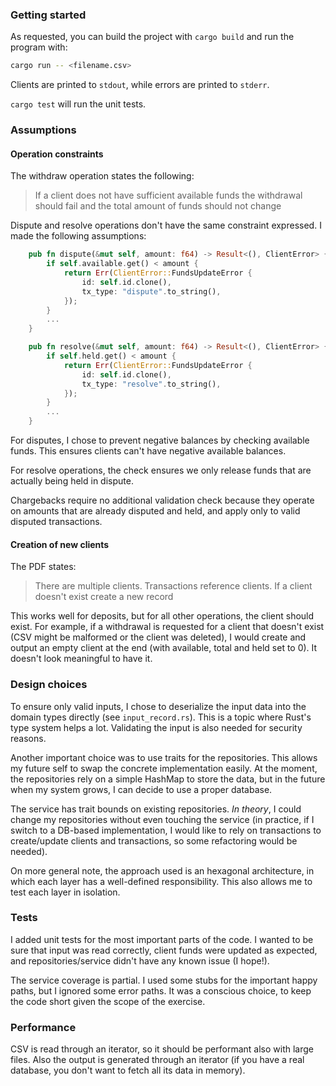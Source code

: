 ### Getting started

As requested, you can build the project with `cargo build` and run the program with:

```bash
cargo run -- <filename.csv>
```

Clients are printed to `stdout`, while errors are printed to `stderr`.

`cargo test` will run the unit tests.

### Assumptions

#### Operation constraints

The withdraw operation states the following:

> If a client does not have sufficient available funds the withdrawal should fail and the total amount of funds should not change

Dispute and resolve operations don't have the same constraint expressed. I made the following assumptions:

```rust
    pub fn dispute(&mut self, amount: f64) -> Result<(), ClientError> {
        if self.available.get() < amount {
            return Err(ClientError::FundsUpdateError {
                id: self.id.clone(),
                tx_type: "dispute".to_string(),
            });
        }
        ...
    }

    pub fn resolve(&mut self, amount: f64) -> Result<(), ClientError> {
        if self.held.get() < amount {
            return Err(ClientError::FundsUpdateError {
                id: self.id.clone(),
                tx_type: "resolve".to_string(),
            });
        }
        ...
    }
```

For disputes, I chose to prevent negative balances by checking available funds. This ensures clients can't have negative available balances.

For resolve operations, the check ensures we only release funds that are actually being held in dispute.

Chargebacks require no additional validation check because they operate on amounts that are already disputed and held, and apply only to valid disputed transactions.

#### Creation of new clients

The PDF states:

> There are multiple clients. Transactions reference clients. If a client doesn't exist create a new record

This works well for deposits, but for all other operations, the client should exist. For example, if a withdrawal is requested for a client that doesn't exist (CSV might be malformed or the client was deleted), I would create and output an empty client at the end (with available, total and held set to 0). It doesn't look meaningful to have it.

### Design choices

To ensure only valid inputs, I chose to deserialize the input data into the domain types directly (see `input_record.rs`). This is a topic where Rust's type system helps a lot. Validating the input is also needed for security reasons.

Another important choice was to use traits for the repositories. This allows my future self to swap the concrete implementation easily. At the moment, the repositories rely on a simple HashMap to store the data, but in the future when my system grows, I can decide to use a proper database.

The service has trait bounds on existing repositories. _In theory_, I could change my repositories without even touching the service (in practice, if I switch to a DB-based implementation, I would like to rely on transactions to create/update clients and transactions, so some refactoring would be needed).

On more general note, the approach used is an hexagonal architecture, in which each layer has a well-defined responsibility. This also allows me to test each layer in isolation.

### Tests

I added unit tests for the most important parts of the code. I wanted to be sure that input was read correctly, client funds were updated as expected, and repositories/service didn't have any known issue (I hope!).

The service coverage is partial. I used some stubs for the important happy paths, but I ignored some error paths. It was a conscious choice, to keep the code short given the scope of the exercise.

### Performance

CSV is read through an iterator, so it should be performant also with large files. Also the output is generated through an iterator (if you have a real database, you don't want to fetch all its data in memory).

